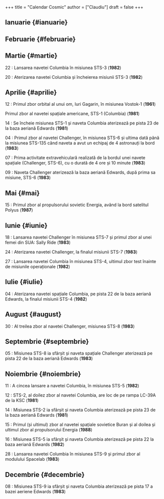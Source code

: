 +++
title = "Calendar Cosmic"
author = ["Claudiu"]
draft = false
+++

## Ianuarie {#ianuarie}


## Februarie {#februarie}


## Martie {#martie}

22
: Lansarea navetei Columbia în misiunea STS-3 (**1982**)

20
: Aterizarea navetei Columbia și încheierea misiunii STS-3 (**1982**)


## Aprilie {#aprilie}

12
: Primul zbor orbital al unui om, Iuri Gagarin, în misiunea Vostok-1 (**1961**)


Primul zbor al navetei spațiale americane, STS-1 (Columbia) (**1981**)


14
: Se încheie misiunea STS-1 și naveta Columbia aterizează pe pista 23 de la baza aeriană Edwards (**1981**)


04
: Primul zbor al navetei Challenger, în misiunea STS-6 și ultima dată până la misiunea STS-135 când naveta a avut un echipaj de 4 astronauți la bord (**1983**)

07
: Prima activitate extravehiculară realizată de la bordul unei navete spațiale (Challenger, STS-6), cu o durată de 4 ore și 10 minute (**1983**)

09
: Naveta Challenger aterizează la baza aeriană Edwards, după prima sa misiune, STS-6 (**1983**)


## Mai {#mai}

15
: Primul zbor al propulsorului sovietic Energia, având la bord satelitul Polyus (**1987**)


## Iunie {#iunie}

18
: Lansarea navetei Challenger în misiunea STS-7 și primul zbor al unei femei din SUA: Sally Ride (**1983**)

24
: Aterizarea navetei Challenger, la finalul misiunii STS-7 (**1983**)

27
: Lansarea navetei Columbia în misiunea STS-4, ultimul zbor test înainte de misiunile operaționale (**1982**)


## Iulie {#iulie}

04
: Aterizarea navetei spațiale Columbia, pe pista 22 de la baza aeriană Edwards, la finalul misiunii STS-4 (**1982**)


## August {#august}

30
: Al treilea zbor al navetei Challenger, misiunea STS-8 (**1983**)


## Septembrie {#septembrie}

05
: Misiunea STS-8 ia sfârșit și naveta spațiale Challenger aterizează pe pista 22 de la baza aeriană Edwards (**1983**)


## Noiembrie {#noiembrie}

11
: A cincea lansare a navetei Columbia, în misiunea STS-5 (**1982**)

12
: STS-2, al doilez zbor al navetei Columbia, are loc de pe rampa LC-39A de la KSC (**1981**)

14
: Misiunea STS-2 ia sfârșit și naveta Columbia aterizează pe pista 23 de la baza aeriană Edwards (**1981**)

15
: Primul (și ultimul) zbor al navetei spațiale sovietice Buran și al doilea și ultimul zbor al propulsorului Energia (**1988**)

16
: Misiunea STS-5 ia sfârșit și naveta Columbia aterizează pe pista 22 la baza aeriană Edwards (**1982**)

28
: Lansarea navetei Columbia în misiunea STS-9 și primul zbor al modulului Spacelab (**1983**)


## Decembrie {#decembrie}

08
: Misiunea STS-9 ia sfârșit și naveta Columbia aterizează pe pista 17 a bazei aeriene Edwards (**1983**)
